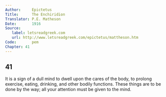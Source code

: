```yaml
---
Author:     Epictetus  
Title:      The Enchiridion  
Translator: P.E. Matheson
Date:       1916  
Source:
   label: letsreadgreek.com
   url: http://www.letsreadgreek.com/epictetus/mattheson.htm
Code:       pem  
Chapter: 41
---
```

##  41

It is a sign of a dull mind to dwell upon the cares of the body, to prolong
exercise, eating, drinking, and other bodily functions. These things are to be
done by the way; all your attention must be given to the mind.


